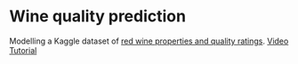 # Wine quality prediction
Modelling a Kaggle dataset of [red wine properties and quality ratings](https://www.kaggle.com/uciml/red-wine-quality-cortez-et-al-2009). 
[Video Tutorial](https://www.youtube.com/watch?v=9BgIDqAzfuA)
